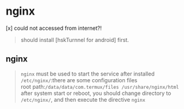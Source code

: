 # nginx 

[x]  could not accessed from internet?! 

> should install [hskTurnnel for android] first.  

## nginx  

> `nginx` must be used to start the service after installed  
> `/etc/nginx/`:there are some configuration files  
> root path:`/data/data/com.termux/files
/usr/share/nginx/html`  
> after system start or reboot, you should change directory to `/etc/nginx/`, and then execute the directive `nginx`  



